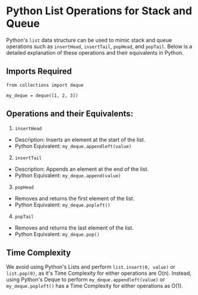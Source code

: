 # Python List Operations for Stack and Queue

Python's `list` data structure can be used to mimic stack and queue operations such as `insertHead`, `insertTail`, `popHead`, and `popTail`. Below is a detailed explanation of these operations and their equivalents in Python.

## Imports Required
```
from collections import deque

my_deque = deque([1, 2, 3])
```

## Operations and their Equivalents:
1. `insertHead`
- Description: Inserts an element at the start of the list.
- Python Equivalent: ```my_deque.appendleft(value)```

2. `insertTail`
- Description: Appends an element at the end of the list.
- Python Equivalent: ```my_deque.append(value)```

3. `popHead`
- Removes and returns the first element of the list.
- Python Equivalent: ```my_deque.popleft()```

4. `popTail`
- Removes and returns the last element of the list.
- Python Equivalent: ```my_deque.pop()```

## Time Complexity
We avoid using Python's Lists and perform `list.insert(0, value)` or `list.pop(0)`, as it's Time Complexity for either operations are O(n).
Instead, using Python's Deque to perform `my_deque.appendleft(value)` or `my_deque.popleft()` has a Time Complexity for either operations as O(1).